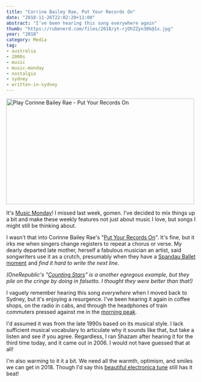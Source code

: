 ```yaml
---
title: "Corrine Bailey Rae, Put Your Records On"
date: "2018-11-26T22:02:20+11:00"
abstract: "I’ve been hearing this song everywhere again"
thumb: "https://rubenerd.com/files/2018/yt-rjOhZZyn30k@1x.jpg"
year: "2018"
category: Media
tag:
- australia
- 2000s
- music
- music-monday
- nostalgia
- sydney
- written-in-sydney
---
```

<p><a href=https://www.youtube.com/watch?v=rjOhZZyn30k title="Play Corinne Bailey Rae - Put Your Records On"><img src="https://rubenerd.com/files/2018/yt-rjOhZZyn30k@1x.jpg" srcset="https://rubenerd.com/files/2018/yt-rjOhZZyn30k@1x.jpg 1x, https://rubenerd.com/files/2018/yt-rjOhZZyn30k@2x.jpg 2x" alt="Play Corinne Bailey Rae - Put Your Records On" style="width:500px;height:281px;" /></a>

It's [Music Monday]! I missed last week, gomen. I've decided to mix things up a bit and make these weekly features not just about music I love, but songs I might still be thinking about.

I wasn't that into Corinne Bailey Rae's "[Put Your Records On]". It's fine, but it irks me when singers change registers to repeat a chorus or verse. My dearly departed late mother, herself a fabulous musician an artist, said songwriters use it as a crutch, presumably when they have a [Spandau Ballet moment] and *find it hard to write the next line*.

*(OneRepublic's "[Counting Stars]" is a another egregous example, but they pile on the cringe by doing in falsetto. I thought they were better than that!)*

I vaguely remember hearing this song *everywhere* when I moved back to Sydney, but it's enjoying a resurgence. I've been hearing it again in coffee shops, on the radio in cabs, and through the headphones of train commuters pressed against me in the [morning peak].
 
I'd assumed it was from the late 1990s based on its musical style. I lack sufficient musical vocabulary to articulate why it sounds like that, but take a listen and see if you agree. Regardless, I ran Shazam after hearing it for the third time today, and it came out in 2006. I would not have guessed that at all!

I'm also warming to it it a bit. We need all the warmth, optimism, and smiles we can get in 2018. Though I'd say this [beautiful electronica tune] still has it beat!

[Put Your Records On]: https://www.youtube.com/watch?v=rjOhZZyn30k "Play music video for Corrine Bailey Rae, Put Your Records On"
[beautiful electronica tune]: https://rubenerd.com/music-monday-book-end-happy-end/
[pedestrians on the bridge]: https://www.tripadvisor.com.au/ShowUserReviews-g255060-d257355-r131178964-Sydney_Harbour_Bridge-Sydney_New_South_Wales.html
[Music Monday]: https://rubenerd.com/tag/music-monday/
[morning peak]: https://en.wikipedia.org/wiki/North_Shore,_Northern_%26_Western_Line
[Spandau Ballet moment]: https://www.youtube.com/watch?v=AR8D2yqgQ1U "Play music video for Spandau Ballet's True"
[Counting Stars]: https://www.youtube.com/watch?v=hT_nvWreIhg "Play music video"
